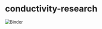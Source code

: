 # conductivity-research

[![Binder](http://mybinder.org/badge.svg)](http://mybinder.org/repo/p-v-o-s/conductivity-research)
